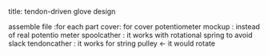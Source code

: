 title: tendon-driven glove design

assemble file :for each part
cover: for cover
potentiometer mockup : instead of real potentio meter
spoolcather : it works with rotational spring to avoid slack
tendoncather : it works for string pulley <- it would rotate
